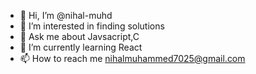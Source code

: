 - 👋 Hi, I’m @nihal-muhd
- 👀 I’m interested in finding solutions
- 💬 Ask me about Javsacript,C
- 🌱 I’m currently learning React
- 📫 How to reach me nihalmuhammed7025@gmail.com


